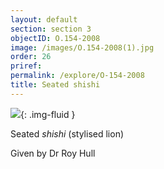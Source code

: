 ```yaml
---
layout: default
section: section 3
objectID: O.154-2008
image: /images/O.154-2008(1).jpg
order: 26
priref:
permalink: /explore/O-154-2008
title: Seated shishi
---
```

![]({{site.baseurl}}/images/O.154-2008(1).jpg){: .img-fluid }

Seated <em>shishi</em> (stylised lion)

Given by Dr Roy Hull
